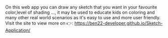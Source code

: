 On this web app you can draw any sketch that you want in your favourite color,level of shading ..., it may be used to educate kids on coloring and many other real world scenarios as it's easy to use and more user friendly.
Visit the site to view more on
👉: https://ben22-developer.github.io/Sketch-Application/
